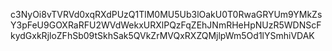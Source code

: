 c3NyOi8vTVRVd0xqRXdPUzQ1TlM0MU5Ub3lOakU0T0RwaGRYUm9YMkZsY3pFeU9GOXRaRFU2WVdWekxURXlPQzFqZEhJNmRHeHpNUzR5WDNScFkydGxkRjloZFhSb09tSkhSak5QVkZrMVQxRXZQMjlpWm5Od1lYSmhiVDAK
